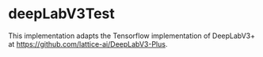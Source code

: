 # deepLabV3Test
This implementation adapts the Tensorflow implementation of DeepLabV3+ at https://github.com/lattice-ai/DeepLabV3-Plus.    
